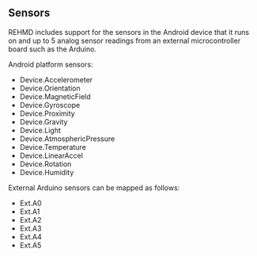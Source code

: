 ## Sensors

REHMD includes support for the sensors in the Android device that it runs on
and up to 5 analog sensor readings from an external microcontroller board such
as the Arduino.

Android platform sensors:
  * Device.Accelerometer
  * Device.Orientation
  * Device.MagneticField
  * Device.Gyroscope
  * Device.Proximity
  * Device.Gravity
  * Device.Light
  * Device.AtmosphericPressure
  * Device.Temperature
  * Device.LinearAccel
  * Device.Rotation
  * Device.Humidity

External Arduino sensors can be mapped as follows:
  * Ext.A0
  * Ext.A1
  * Ext.A2
  * Ext.A3
  * Ext.A4
  * Ext.A5
  
